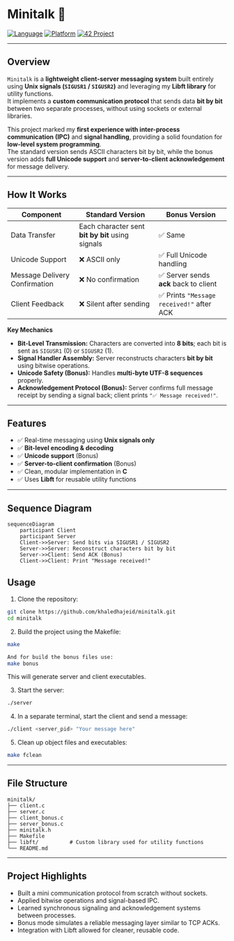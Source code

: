 # Minitalk 📨

[![Language](https://img.shields.io/badge/Language-C-blue)](https://github.com/khaledhajeid)
[![Platform](https://img.shields.io/badge/Platform-Linux-lightgrey)](https://github.com/khaledhajeid)
[![42 Project](https://img.shields.io/badge/42%20Project-Completed-brightgreen)](https://github.com/khaledhajeid)

---

## Overview
`Minitalk` is a **lightweight client-server messaging system** built entirely using **Unix signals (`SIGUSR1` / `SIGUSR2`)** and leveraging my **Libft library** for utility functions.  
It implements a **custom communication protocol** that sends data **bit by bit** between two separate processes, without using sockets or external libraries.  

This project marked my **first experience with inter-process communication (IPC)** and **signal handling**, providing a solid foundation for **low-level system programming**.  
The standard version sends ASCII characters bit by bit, while the bonus version adds **full Unicode support** and **server-to-client acknowledgement** for message delivery.

---

## How It Works

| Component | Standard Version | Bonus Version |
|-----------|-----------------|---------------|
| Data Transfer | Each character sent **bit by bit** using signals | ✅ Same |
| Unicode Support | ❌ ASCII only | ✅ Full Unicode handling |
| Message Delivery Confirmation | ❌ No confirmation | ✅ Server sends **ack** back to client |
| Client Feedback | ❌ Silent after sending | ✅ Prints `"Message received!"` after ACK |

**Key Mechanics**
- **Bit-Level Transmission:** Characters are converted into **8 bits**; each bit is sent as `SIGUSR1` (0) or `SIGUSR2` (1).  
- **Signal Handler Assembly:** Server reconstructs characters **bit by bit** using bitwise operations.  
- **Unicode Safety (Bonus):** Handles **multi-byte UTF-8 sequences** properly.  
- **Acknowledgement Protocol (Bonus):** Server confirms full message receipt by sending a signal back; client prints `"✅ Message received!"`.  

---

## Features
- ✅ Real-time messaging using **Unix signals only**  
- ✅ **Bit-level encoding & decoding**  
- ✅ **Unicode support** (Bonus)  
- ✅ **Server-to-client confirmation** (Bonus)  
- ✅ Clean, modular implementation in **C**
- ✅ Uses **Libft** for reusable utility functions  
---

## Sequence Diagram
```mermaid
sequenceDiagram
    participant Client
    participant Server
    Client->>Server: Send bits via SIGUSR1 / SIGUSR2
    Server->>Server: Reconstruct characters bit by bit
    Server->>Client: Send ACK (Bonus)
    Client->>Client: Print "Message received!"
```

## Usage

1. Clone the repository:
```bash
git clone https://github.com/khaledhajeid/minitalk.git
cd minitalk

```
2. Build the project using the Makefile:
```bash
make

And for build the bonus files use:
make bonus
```
This will generate server and client executables.

3. Start the server:
```bash
./server
```
4. In a separate terminal, start the client and send a message:
```bash
./client <server_pid> "Your message here"
```
5. Clean up object files and executables:
```bash
make fclean
```

---

## File Structure
```text
minitalk/
├── client.c
├── server.c
├── client_bonus.c
├── server_bonus.c
├── minitalk.h
├── Makefile
├── libft/          # Custom library used for utility functions
└── README.md
```

---

## Project Highlights
- Built a mini communication protocol from scratch without sockets.
- Applied bitwise operations and signal-based IPC.
- Learned synchronous signaling and acknowledgement systems between processes.
- Bonus mode simulates a reliable messaging layer similar to TCP ACKs.
- Integration with Libft allowed for cleaner, reusable code.
